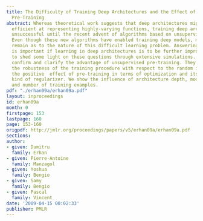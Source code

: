 ```yaml
---
title: The Difficulty of Training Deep Architectures and the Effect of Unsupervised
  Pre-Training
abstract: Whereas theoretical work suggests that deep architectures might be more
  efficient at representing highly-varying functions, training deep architectures  was
  unsuccessful until the recent advent of algorithms based on unsupervised pretraining.
  Even though these new algorithms have enabled training deep models, many questions
  remain as to the nature of this difficult learning problem. Answering these questions
  is important if learning in deep architectures is to be further improved. We attempt
  to shed some light on these questions through extensive simulations. The experiments
  confirm and clarify the advantage of unsupervised pre-training. They demonstrate
  the robustness of the training procedure with respect to the random initialization,
  the positive  effect of pre-training in terms of optimization and its role as a
  kind of regularizer. We show the influence of architecture depth, model capacity,
  and number of training examples.
pdf: "./erhan09a/erhan09a.pdf"
layout: inproceedings
id: erhan09a
month: 0
firstpage: 153
lastpage: 160
page: 153-160
origpdf: http://jmlr.org/proceedings/papers/v5/erhan09a/erhan09a.pdf
sections: 
author:
- given: Dumitru
  family: Erhan
- given: Pierre-Antoine
  family: Manzagol
- given: Yoshua
  family: Bengio
- given: Samy
  family: Bengio
- given: Pascal
  family: Vincent
date: '2009-04-15 00:02:33'
publisher: PMLR
---
```

